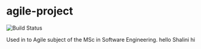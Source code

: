 # agile-project
![Build Status](https://img.shields.io/jenkins/build?jobUrl=http://ec2-52-31-249-164.eu-west-1.compute.amazonaws.com/job/agile-project/&style=for-the-badge)

Used in to Agile subject of the MSc in Software Engineering.
 hello Shalini 
 hi